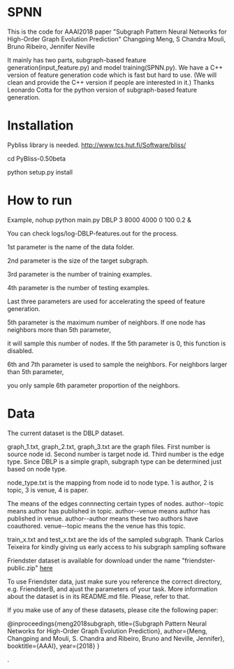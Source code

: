 # SPNN
This is the code for AAAI2018 paper
"Subgraph Pattern Neural Networks for High-Order Graph Evolution Prediction"
Changping Meng, S Chandra Mouli, Bruno Ribeiro, Jennifer Neville

It mainly has two parts, subgraph-based feature generation(input_feature.py) and model training(SPNN.py).
We have a C++ version of feature generation code which is fast but hard to use. 
(We will clean and provide the C++ version if people are interested in it.)
Thanks Leonardo Cotta for the python version of subgraph-based feature generation.

# Installation
Pybliss library is needed.  http://www.tcs.hut.fi/Software/bliss/

cd PyBliss-0.50beta

python setup.py install

# How to run

Example,
 nohup python main.py DBLP 3 8000 4000 0 100 0.2 &
 
You can check logs/log-DBLP-features.out for the process.

1st parameter is the name of the data folder.

2nd parameter is the size of the target subgraph.

3rd parameter is the number of training examples.

4th parameter is the number of testing examples.

Last three parameters are used for accelerating the speed of feature generation.

5th parameter is the maximum number of neighbors. If one node has neighbors more than 5th parameter,

it will sample this number of nodes. If the 5th parameter is 0, this function is disabled.

6th and 7th parameter is used to sample the neighbors. For neighbors larger than 5th parameter, 

you only sample 6th parameter proportion of the neighbors.

# Data
The current dataset is the DBLP dataset.

graph_1.txt, graph_2.txt, graph_3.txt are the graph files.
First number is source node id. Second number is target node id. Third number is the edge type.
Since DBLP is a simple graph, subgraph type can be determined just based on node type. 

node_type.txt is the mapping from node id to node type.
1 is author, 2 is topic, 3 is venue, 4 is paper.

The means of the edges connnecting certain types of nodes.
author--topic means author has published in topic.
author--venue means author has published in venue.
author--author means these two authors have coauthored.
venue--topic means the the venue has this topic.

train_x.txt and test_x.txt are the ids of the sampled subgraph. Thank Carlos Teixeira for kindly giving us early access to his subgraph sampling software


Friendster dataset is available for download under the name "friendster-public.zip" [here](ftp.cs.purdue.edu/pub/MINDS/)

To use Friendster data, just make sure you reference the correct directory, e.g. FriendsterB, and ajust the parameters of your task. More information about the dataset is in its README.md file. Please, refer to that.

If you make use of any of these datasets, please cite the following paper:

@inproceedings{meng2018subgraph,
title={Subgraph Pattern Neural Networks for High-Order Graph Evolution Prediction},
author={Meng, Changping and Mouli, S. Chandra and Ribeiro, Bruno and Neville, Jennifer},
booktitle={AAAI},
year={2018}
}

.
